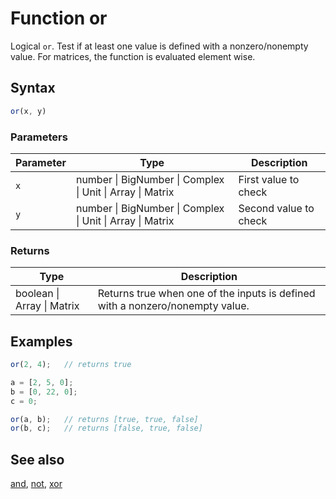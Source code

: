<!-- Note: This file is automatically generated from source code comments. Changes made in this file will be overridden. -->

# Function or

Logical `or`. Test if at least one value is defined with a nonzero/nonempty value.
For matrices, the function is evaluated element wise.


## Syntax

```js
or(x, y)
```

### Parameters

Parameter | Type | Description
--------- | ---- | -----------
`x` | number &#124; BigNumber &#124; Complex &#124; Unit &#124; Array &#124; Matrix | First value to check
`y` | number &#124; BigNumber &#124; Complex &#124; Unit &#124; Array &#124; Matrix | Second value to check

### Returns

Type | Description
---- | -----------
boolean &#124; Array &#124; Matrix |  Returns true when one of the inputs is defined with a nonzero/nonempty value.


## Examples

```js
or(2, 4);   // returns true

a = [2, 5, 0];
b = [0, 22, 0];
c = 0;

or(a, b);   // returns [true, true, false]
or(b, c);   // returns [false, true, false]
```


## See also

[and](and.md),
[not](not.md),
[xor](xor.md)
